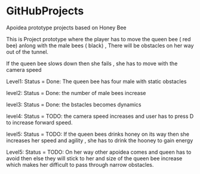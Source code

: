 GitHubProjects
==============

Apoidea prototype projects based on Honey Bee

This is Project prototype where the player has to move the queen bee ( red bee) anlong with the male bees ( black) ,
There will be obstacles on her way out of the tunnel.

If the queen bee slows down then she fails , she has to move with the camera speed

Level1: Status = Done: The queen bee has four male with static obstacles

level2: Status = Done: the number of male bees increase 

level3: Status = Done: the bstacles becomes dynamics 

level4: Status = TODO: the camera speed increases and user has to press D to increase  forward speed.

level5: Status = TODO: If the queen bees drinks honey on its way then she increases her speed and agility , she has to drink the hooney to gain energy

Level5: Status = TODO: On her way other apoidea comes and queen  has to avoid then else they will stick to her and size of the queen bee increase which makes 
her difficult to pass through narrow obstacles.
